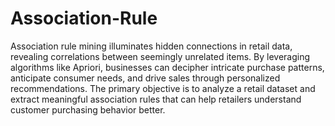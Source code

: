 # Association-Rule
Association rule mining illuminates hidden connections in retail data, revealing correlations between seemingly unrelated items. By leveraging algorithms like Apriori, businesses can decipher intricate purchase patterns, anticipate consumer needs, and drive sales through personalized recommendations. The primary objective is to analyze a retail dataset and extract meaningful association rules that can help retailers understand customer purchasing behavior better. 




